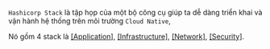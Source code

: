 `Hashicorp Stack` là tập họp của một bộ công cụ giúp ta dễ dàng triển khai và vận hành hệ thống trên môi trường `Cloud Native`,

Nó gồm 4 stack là [[Application]](https://github.com/phucbone/vault/blob/master/hashicorp-stack/application/Application.md), [[Infrastructure]](https://github.com/phucbone/vault/blob/master/hashicorp-stack/infrastructure/Infrastructure.md), [[Network]](https://github.com/phucbone/vault/blob/master/hashicorp-stack/network/Network.md), [[Security]](https://github.com/phucbone/vault/blob/master/hashicorp-stack/secyrity/Security.md).
